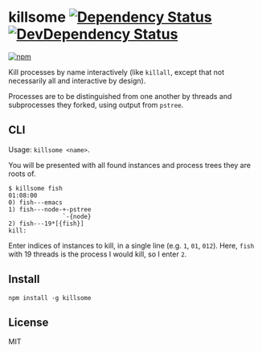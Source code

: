 # killsome [![Dependency Status][david-badge]][david] [![DevDependency Status][david-dev-badge]][david-dev]

[![npm](https://nodei.co/npm/killsome.png)](https://nodei.co/npm/killsome/)

[david-badge]: https://david-dm.org/eush77/killsome.png
[david]: https://david-dm.org/eush77/killsome
[david-dev-badge]: https://david-dm.org/eush77/killsome/dev-status.png
[david-dev]: https://david-dm.org/eush77/killsome#info=devDependencies

Kill processes by name interactively (like `killall`, except that not necessarily all and interactive by design).

Processes are to be distinguished from one another by threads and subprocesses they forked, using output from `pstree`.

## CLI

Usage: `killsome <name>`.

You will be presented with all found instances and process trees they are roots of.

```
$ killsome fish                                                                                                                                          01:08:00
0) fish---emacs
1) fish---node-+-pstree
               `-{node}
2) fish---19*[{fish}]
kill:
```

Enter indices of instances to kill, in a single line (e.g. `1`, `01`, `012`). Here, `fish` with 19 threads is the process I would kill, so I enter `2`.

## Install

```shell
npm install -g killsome
```

## License

MIT